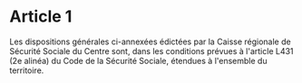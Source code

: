 # Article 1

Les dispositions générales ci-annexées édictées par la Caisse régionale de Sécurité Sociale du Centre sont, dans les conditions prévues à l'article L431 (2e alinéa) du Code de la Sécurité Sociale, étendues à l'ensemble du territoire.
